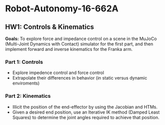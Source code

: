 # Robot-Autonomy-16-662A

## HW1: Controls & Kinematics

**Goals:** To explore force and impedance control on a scene in the MuJoCo (Multi-Joint Dynamics with Contact)
simulator for the first part, and then implement forward and inverse kinematics for the Franka arm.

### Part 1: Controls 

- Explore impedence control and force control
- Extrapolate their differences in behavior (in static versus dynamic enviroments)

### Part 2: Kinematics

- Illicit the position of the end-effector by using the Jacobian and HTMs.
- Given a desired end position, use an Iterative IK method (Damped Least Squares) to determine the joint angles required to achieve that position.